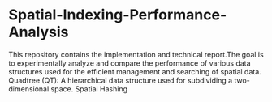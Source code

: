 # Spatial-Indexing-Performance-Analysis
This repository contains the implementation and technical report.The goal is to experimentally analyze and compare the performance of various data structures used for the efficient management and searching of spatial data.  Quadtree (QT): A hierarchical data structure used for subdividing a two-dimensional space.  Spatial Hashing 
